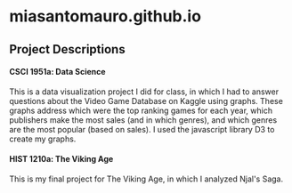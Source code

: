 # miasantomauro.github.io

## Project Descriptions

#### CSCI 1951a: Data Science
This is a data visualization project I did for class, in which I had to answer questions about the Video Game Database on Kaggle using graphs. These graphs address which were the top ranking games for each year, which publishers make the most sales (and in which genres), and which genres are the most popular (based on sales). I used the javascript library D3 to create my graphs.

#### HIST 1210a: The Viking Age
This is my final project for The Viking Age, in which I analyzed Njal's Saga.
